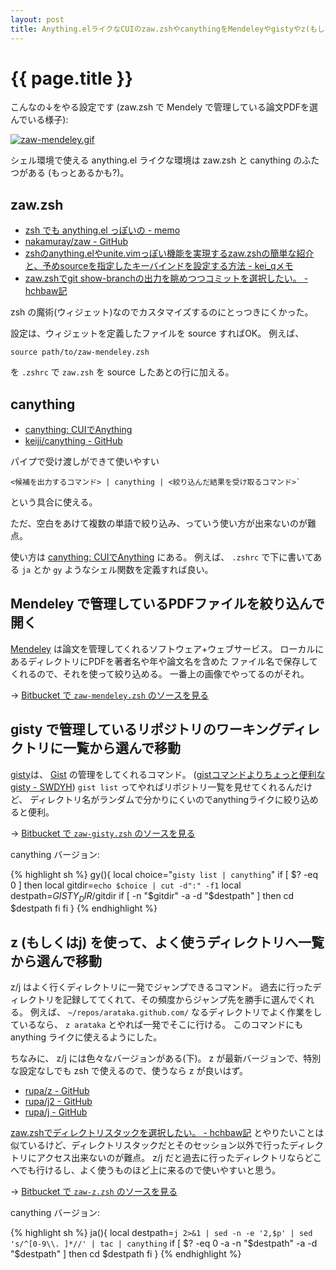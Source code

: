 ```yaml
---
layout: post
title: Anything.elライクなCUIのzaw.zshやcanythingをMendeleyやgistyやz(もしくはj)と使う設定
---
```


# {{ page.title }} #

こんなの↓をやる設定です
(zaw.zsh で Mendely で管理している論文PDFを選んでいる様子):

[![zaw-mendeley.gif][fig_img_1]][fig_link_1]

[fig_img_1]: https://lh5.googleusercontent.com/_SAwQBQ7QF-E/TaXBwp6tnKI/AAAAAAAAAZw/D4aXfeWLKKg/s800/zaw-mendeley.gif
[fig_link_1]: https://picasaweb.google.com/lh/photo/j39yVxLpdSRnq_vXG17k8w?feat=embedwebsite

シェル環境で使える anything.el ライクな環境は
zaw.zsh と canything のふたつがある (もっとあるかも?)。

## zaw.zsh ##

- [zsh でも anything.el っぽいの - memo](http://u7fa9.org/memo/HEAD/archives/2011-02/2011-02-22_1.rst)
- [nakamuray/zaw - GitHub](https://github.com/nakamuray/zaw)
- [zshのanything.elやunite.vimっぽい機能を実現するzaw.zshの簡単な紹介と、予めsourceを指定したキーバインドを設定する方法 - kei_qメモ](http://d.hatena.ne.jp/kei_q/20110309/1299681144)
- [zaw.zshでgit show-branchの出力を眺めつつコミットを選択したい。 - hchbaw記](http://d.hatena.ne.jp/hchbaw/20110302/1299072457)

zsh の魔術(ウィジェット)なのでカスタマイズするのにとっつきにくかった。

設定は、ウィジェットを定義したファイルを source すればOK。
例えば、

    source path/to/zaw-mendeley.zsh

を `.zshrc` で `zaw.zsh` を source したあとの行に加える。


## canything ##

- [canything: CUIでAnything](http://filmlang.org/soft/canything)
- [keiji/canything - GitHub](https://github.com/keiji/canything)

パイプで受け渡しができて使いやすい

    <候補を出力するコマンド> | canything | <絞り込んだ結果を受け取るコマンド>`

という具合に使える。

ただ、空白をあけて複数の単語で絞り込み、っていう使い方が出来ないのが難点。

使い方は [canything: CUIでAnything](http://filmlang.org/soft/canything) にある。
例えば、 `.zshrc` で下に書いてある `ja` とか `gy` ようなシェル関数を定義すれば良い。


## Mendeley で管理しているPDFファイルを絞り込んで開く ##

[Mendeley](http://www.mendeley.com/)
は論文を管理してくれるソフトウェア+ウェブサービス。
ローカルにあるディレクトリにPDFを著者名や年や論文名を含めた
ファイル名で保存してくれるので、それを使って絞り込める。
一番上の画像でやってるのがそれ。

<script src="https://bitbucket.org/tkf/zaw-sources/src/tip/zaw-mendeley.zsh?embed=t">
</script>

→
[Bitbucket で `zaw-mendeley.zsh` のソースを見る](https://bitbucket.org/tkf/zaw-sources/src/tip/zaw-mendeley.zsh)


## gisty で管理しているリポジトリのワーキングディレクトリに一覧から選んで移動 ##

[gisty](https://github.com/swdyh/gisty)は、 [Gist](https://gist.github.com/)
の管理をしてくれるコマンド。
([gistコマンドよりちょっと便利なgisty - SWDYH](http://d.hatena.ne.jp/swdyh/20081207/1228655198))
`gist list` ってやればリポジトリ一覧を見せてくれるんだけど、
ディレクトリ名がランダムで分かりにくいのでanythingライクに絞り込めると便利。

<script src="https://bitbucket.org/tkf/zaw-sources/src/tip/zaw-gisty.zsh?embed=t">
</script>

→
[Bitbucket で `zaw-gisty.zsh` のソースを見る](https://bitbucket.org/tkf/zaw-sources/src/tip/zaw-gisty.zsh)

canything バージョン:

{% highlight sh %}
gy(){
    local choice="`gisty list | canything`"
    if [ $? -eq 0 ]
    then
	local gitdir=`echo $choice | cut -d":" -f1`
	local destpath=$GISTY_DIR/$gitdir
	if [ -n "$gitdir" -a -d "$destpath" ]
	then
	    cd $destpath
	fi
    fi
}
{% endhighlight %}


## z (もしくはj) を使って、よく使うディレクトリへ一覧から選んで移動 ##

z/j はよく行くディレクトリに一発でジャンプできるコマンド。
過去に行ったディレクトリを記録しててくれて、その頻度からジャンプ先を勝手に選んでくれる。
例えば、 `~/repos/arataka.github.com/` なるディレクトリでよく作業をしているなら、 `z arataka` とやれば一発でそこに行ける。
このコマンドにも anything ライクに使えるようにした。

ちなみに、 z/j には色々なバージョンがある(下)。
z が最新バージョンで、特別な設定なしでも zsh で使えるので、使うなら z が良いはず。

- [rupa/z - GitHub](https://github.com/rupa/z)
- [rupa/j2 - GitHub](https://github.com/rupa/j2)
- [rupa/j - GitHub](https://github.com/rupa/j/)

[zaw.zshでディレクトリスタックを選択したい。 - hchbaw記](http://d.hatena.ne.jp/hchbaw/20110224/zawzsh)
とやりたいことは似ているけど、ディレクトリスタックだとそのセッション以外で行ったディレクトリにアクセス出来ないのが難点。
z/j だと過去に行ったディレクトリならどこへでも行けるし、よく使うものほど上に来るので使いやすいと思う。

<script src="https://bitbucket.org/tkf/zaw-sources/src/tip/zaw-z.zsh?embed=t">
</script>

→
[Bitbucket で `zaw-z.zsh` のソースを見る](https://bitbucket.org/tkf/zaw-sources/src/tip/zaw-z.zsh)

canything バージョン:

{% highlight sh %}
ja(){
    local destpath=`j 2>&1 | sed -n -e '2,$p' | sed 's/^[0-9\\. ]*//' | tac | canything`
    if [ $? -eq 0 -a -n "$destpath" -a -d "$destpath" ]
    then
	cd $destpath
    fi
}
{% endhighlight %}
